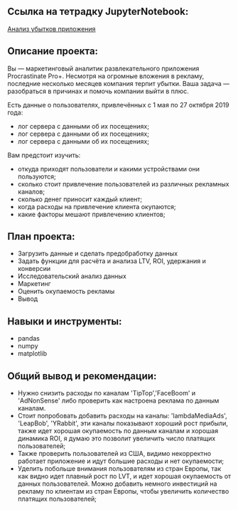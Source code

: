 ## Ссылка на тетрадку JupyterNotebook:  
[Анализ убытков приложения](https://github.com/DenZo-web/My_projects/blob/main/Business%20analysis/Business%20analysis.ipynb)  

## Описание проекта:  
Вы — маркетинговый аналитик развлекательного приложения Procrastinate Pro+.
Несмотря на огромные вложения в рекламу, последние несколько месяцев компания терпит убытки.
Ваша задача — разобраться в причинах и помочь компании выйти в плюс.

Есть данные о пользователях, привлечённых с 1 мая по 27 октября 2019 года:  
  
- лог сервера с данными об их посещениях;  
- лог сервера с данными об их посещениях;  
- лог сервера с данными об их посещениях;  

Вам предстоит изучить:  
  
- откуда приходят пользователи и какими устройствами они пользуются;  
- сколько стоит привлечение пользователей из различных рекламных каналов;  
- сколько денег приносит каждый клиент;  
- когда расходы на привлечение клиента окупаются;  
- какие факторы мешают привлечению клиентов;  

## План проекта:  

- Загрузить данные и сделать предобработку данных  
- Задать функции для расчёта и анализа LTV, ROI, удержания и конверсии   
- Исследовательский анализ данных  
- Маркетинг  
- Оценить окупаемость рекламы  
- Вывод  

## Навыки и инструменты: 

- pandas
- numpy
- matplotlib

## Общий вывод и рекомендации:  
- Нужно снизить расходы по каналам 'TipTop','FaceBoom' и 'AdNonSense' либо проверить как настроена реклама по данным каналам.
- Стоит попробовать добавить расходы на каналы: 'lambdaMediaAds', 'LeapBob', 'YRabbit', эти каналы показывают хороший рост прибыли, также идет хорошая окупаемость по данным каналам и хорошая динамика ROI, я думаю это позволит увеличить число платящих пользователей;
- Также проверить пользователей из США, видимо некорректно работает приложение и идут большие расходы и нет окупаемости;
- Уделить побольше внимания пользователям из стран Европы, так как видно идет плавный рост по LVT, и идет хорошая окупаемость от данных пользователей. Можно добавить немного инвестиций на рекламу по клиентам из стран Европы, чтобы увеличить количество платящих пользователей;
